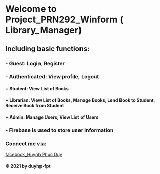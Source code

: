 # Welcome to Project_PRN292_Winform ( Library_Manager)
## Including basic functions:
### - Guest: Login, Register
### - Authenticated: View profile, Logout
#### + Student: View List of Books
#### + Librarian: View List of Books, Manage Books, Lend Book to Student, Receive Book from Student
#### + Admin: Manage Users, View List of Users
### - Firebase is used to store user information

### Connect me via:
[facebook_Huynh Phuc Duy](https://www.facebook.com/duyhp.se/)

#### © 2021 by duyhp-fpt
